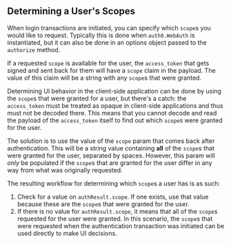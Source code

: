 ## Determining a User's Scopes

When login transactions are initiated, you can specify which `scope`s you would like to request. Typically this is done when `auth0.WebAuth` is instantiated, but it can also be done in an options object passed to the `authorize` method.

If a requested `scope` is available for the user, the `access_token` that gets signed and sent back for them will have a `scope` claim in the payload. The value of this claim will be a string with any `scope`s that were granted.

Determining UI behavior in the client-side application can be done by using the `scope`s that were granted for a user, but there's a catch: the `access_token` must be treated as opaque in client-side applications and thus must not be decoded there. This means that you cannot decode and read the payload of the `access_token` itself to find out which `scope`s were granted for the user.

The solution is to use the value of the `scope` param that comes back after authentication. This will be a string value containing **all** of the `scope`s that were granted for the user, separated by spaces. However, this param will _only_ be populated if the `scope`s that are granted for the user differ in any way from what was originally requested.

The resulting workflow for determining which `scope`s a user has is as such:

1. Check for a value on `authResult.scope`. If one exists, use that value because these are the `scope`s that were granted for the user.
2.  If there is no value for `authResult.scope`, it means that all of the `scope`s requested for the user were granted. In this scenario, the `scope`s that were requested when the authentication transaction was initiated can be used directly to make UI decisions.